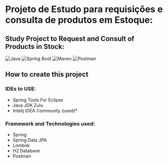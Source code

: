 # Projeto de Estudo para requisições e consulta de produtos em Estoque:
## Study Project to Request and Consult of Products in Stock:

![Java](https://img.shields.io/badge/Java-21-red)
![Spring Boot](https://img.shields.io/badge/Spring-3.5.6-brightgreen)
![Maven](https://img.shields.io/badge/Maven-3.9.6-violet)
![Postman](https://img.shields.io/badge/Postman-v11-orange)

## How to create this project

### IDEs to USE:

- Spring Tools For Eclipse
- Java JDK Zulu
- Intelij IDEA Community (used)*

### Framework and Technologies used:

- Spring
- Spring Data JPA
- Lombok
- H2 Database
- Postman 


